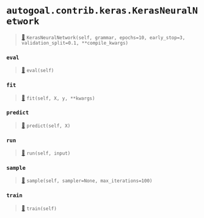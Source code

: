 # `autogoal.contrib.keras.KerasNeuralNetwork`

> [📝](https://github.com/autogal/autogoal/blob/master/autogoal/contrib/keras/_base.py#L22)
> `KerasNeuralNetwork(self, grammar, epochs=10, early_stop=3, validation_split=0.1, **compile_kwargs)`

### `eval`

> [📝](https://github.com/autogoal/autogoal/blob/master/autogoal/contrib/keras/_base.py#L43)
> `eval(self)`

### `fit`

> [📝](https://github.com/autogoal/autogoal/blob/master/autogoal/contrib/keras/_base.py#L105)
> `fit(self, X, y, **kwargs)`

### `predict`

> [📝](https://github.com/autogoal/autogoal/blob/master/autogoal/contrib/keras/_base.py#L127)
> `predict(self, X)`

### `run`

> [📝](https://github.com/autogoal/autogoal/blob/master/autogoal/contrib/keras/_base.py#L46)
> `run(self, input)`

### `sample`

> [📝](https://github.com/autogoal/autogoal/blob/master/autogoal/contrib/keras/_base.py#L67)
> `sample(self, sampler=None, max_iterations=100)`

### `train`

> [📝](https://github.com/autogoal/autogoal/blob/master/autogoal/contrib/keras/_base.py#L40)
> `train(self)`

